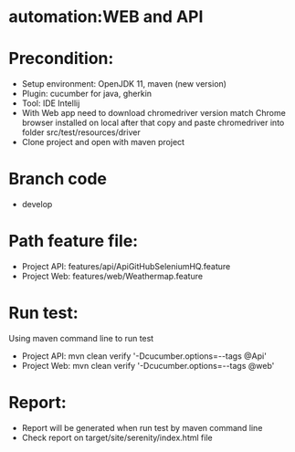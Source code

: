 # automation:WEB and API
# Precondition:
- Setup environment: OpenJDK 11, maven (new version)
- Plugin: cucumber for java, gherkin
- Tool: IDE Intellij
- With Web app need to download chromedriver version match Chrome browser installed on local after that copy and paste chromedriver into folder src/test/resources/driver
- Clone project and open with maven project
# Branch code
- develop

# Path feature file:
- Project API: features/api/ApiGitHubSeleniumHQ.feature
- Project Web: features/web/Weathermap.feature

# Run test:
Using maven command line to run test
- Project API:
  mvn clean verify '-Dcucumber.options=--tags @Api'
- Project Web:
  mvn clean verify '-Dcucumber.options=--tags @web'

# Report:
- Report will be generated when run test by maven command line
- Check report on target/site/serenity/index.html file
 
